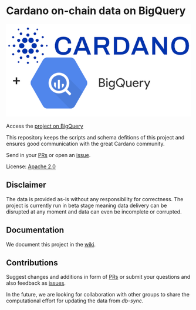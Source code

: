 
# Cardano on-chain data on BigQuery

![Cardano on BigQuery](documentation/img/Cardano_on_BigQuery_640.png)

Access the [project on BigQuery](https://console.cloud.google.com/bigquery?project=iog-data-analytics&supportedpurview=project&ws=!1m4!1m3!3m2!1siog-data-analytics!2scardano_mainnet)

This repository keeps the scripts and schema defitions of this project and ensures good communication with the great Cardano community.

Send in your [PRs](https://github.com/input-output-hk/data-analytics-bigquery/pulls/) or open an [issue](https://github.com/input-output-hk/data-analytics-bigquery/issues).

License: [Apache 2.0](./LICENSE)


## Disclaimer

The data is provided as-is without any responsibility for correctness. The project is currently run in beta stage meaning data delivery can be disrupted at any moment and data can even be incomplete or corrupted.


## Documentation

We document this project in the [wiki](https://github.com/input-output-hk/data-analytics-bigquery/wiki).


## Contributions

Suggest changes and additions in form of [PRs](https://github.com/input-output-hk/data-analytics-bigquery/pulls) or submit your questions and also feedback as [issues](https://github.com/input-output-hk/data-analytics-bigquery/issues).

In the future, we are looking for collaboration with other groups to share the computational effort for updating the data from _db-sync_.
